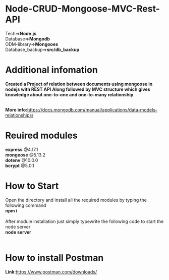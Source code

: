 # Node-CRUD-Mongoose-MVC-Rest-API<br>

Tech=><b>Node.js</b><br>
Database=><b>Mongodb</b><br>
ODM-library=><b>Mongooes</b><br>
Database_backup=><b>src/db_backup</b><br>

# Additional infomation

<b>Created a Project of relation between documents using mongoose in nodejs with REST API Along followed by MVC structure which gives knowledge about one-to-one and one-to-many relationship</b><br><br>

<b>More info:</b>https://docs.mongodb.com/manual/applications/data-models-relationships/<br>

# Reuired modules

<b>express</b> @4.17.1<br>
<b>mongoose</b> @5.13.2<br>
<b>dotenv</b> @10.0.0<br>
<b>bcrypt</b> @5.0.1<br>

# How to Start

Open the directory and install all the required modules by typing the following command<br>
<b>npm i</b><br><br>
After module installation just simply typewrite the following code to start the node server<br>
<b>node server</b><br><br>

# How to install Postman

<b>Link:</b>https://www.postman.com/downloads/
